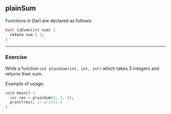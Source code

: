 ## plainSum

Functions in Dart are declared as follows:

```dart
bool isEven(int num) {
  return num % 2;
}
```

---

### **Exercise**

Write a function `int plainSum(int, int, int)` which takes 3 integers and returns their sum.

Example of usage:

```dart
void main() {
  var res = plainSum(1, 2, 3);
  print(res); // prints 6
}
```
